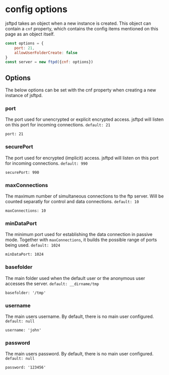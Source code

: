 # config options

jsftpd takes an object when a new instance is created. This object can contain a ``cnf`` property, which contains the config items mentioned on this page as an object itself.

```js
const options = {
    port: 21,
    allowUserFolderCreate: false
}
const server = new ftpd({cnf: options})
```

## Options

The below options can be set with the cnf property when creating a new instance of jsftpd.

### port

The port used for unencrypted or explicit encrypted access. jsftpd will listen on this port for incoming connections. `default: 21`

```
port: 21
```

### securePort

The port used for encrypted (implicit) access. jsftpd will listen on this port for incoming connections. `default: 990`

```
securePort: 990
```

### maxConnections

The maximum number of simultaneous connections to the ftp server. Will be counted separatly for control and data connections. `default: 10`

```
maxConnections: 10
```

### minDataPort

The minimum port used for establishing the data connection in passive mode. Together with ``maxConnections``, it builds the possible range of ports being used. `default: 1024`

```
minDataPort: 1024
```

### basefolder

The main folder used when the default user or the anonymous user accesses the server. `default: __dirname/tmp`

```
basefolder: '/tmp'
```

### username

The main users username. By default, there is no main user configured. `default: null`

```
username: 'john'
```

### password

The main users password. By default, there is no main user configured. `default: null`

```
password: '123456'
```

